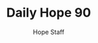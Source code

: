 ---
image: /assets/img/daily-hope-default-artwork.png
title: Daily Hope 90
number: 90
categories:
  - Daily Hope
author: Hope Staff
notes: Daily Hope 90
embed: >-
  <iframe style="border-radius:12px" src="https://open.spotify.com/embed/episode/4Ovk8LECkd8z87YchZj0Hg?utm_source=generator" width="100%" height="152" frameBorder="0" allowfullscreen="" allow="autoplay; clipboard-write; encrypted-media; fullscreen; picture-in-picture" loading="lazy"></iframe>
---